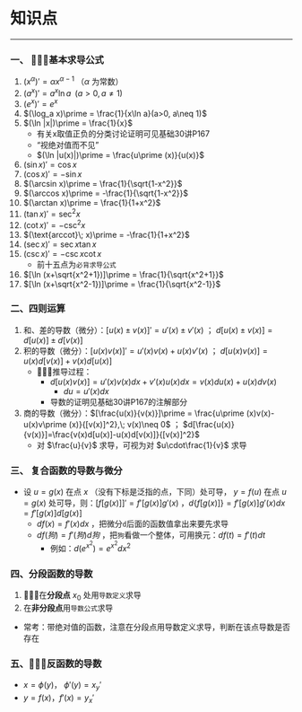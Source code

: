 # 知识点

---

### 一、 🌟🌟🌟基本求导公式

1. $(x^\alpha)\prime = \alpha x^{\alpha -1}$ （$\alpha$ 为常数） 
2. $(a^x)\prime =a^x\ln a\;\;(a>0,a\neq 1)$
3. $(e^x)\prime = e^x$
4. $(\log_a x)\prime = \frac{1}{x\ln a}(a>0, a\neq 1)$
5. $(\ln |x|)\prime = \frac{1}{x}$
	- 有关x取值正负的分类讨论证明可见基础30讲P167
	- “视绝对值而不见”
	- $(\ln |u(x)|)\prime = \frac{u\prime (x)}{u(x)}$ 
6. $(\sin x)\prime = \cos x$
7. $(\cos x)\prime = -\sin x$ 
8. $(\arcsin x)\prime = \frac{1}{\sqrt{1-x^2}}$
9. $(\arccos x)\prime = -\frac{1}{\sqrt{1-x^2}}$
10. $(\arctan x)\prime = \frac{1}{1+x^2}$ 
11. $(\tan x)\prime = \sec ^2 x$ 
12. $(\cot x)\prime=-\csc ^2 x$
13. $(\text{arccot}\; x)\prime = -\frac{1}{1+x^2}$
14. $(\sec x)\prime = \sec x\tan x$
15. $(\csc x)\prime = -\csc x\cot x$
	- 前十五点为`必背求导公式`
16. $[\ln (x+\sqrt{x^2+1})]\prime = \frac{1}{\sqrt{x^2+1}}$
17. $[\ln (x+\sqrt{x^2-1})]\prime = \frac{1}{\sqrt{x^2-1}}$ 

### 二、四则运算

1. 和、差的导数（微分）：$[u(x)\pm v(x)]\prime = u\prime (x)\pm v\prime (x)$ ； $d[u(x)\pm v(x)]=d[u(x)]\pm d[v(x)]$ 
2. 积的导数（微分）：$[u(x)v(x)]\prime = u\prime (x)v(x)+u(x)v\prime (x)$ ； $d[u(x)v(x)]=u(x)d[v(x)]+v(x)d[u(x)]$
	- 🌟🌟🌟推导过程：
		- $d[u(x)v(x)]=u\prime (x)v(x)dx+v\prime (x)u(x)dx=v(x)du(x)+u(x)dv(x)$
			- $du = u\prime (x)dx$
		- 导数的证明见基础30讲P167的注解部分
3. 商的导数（微分）：$[\frac{u(x)}{v(x)}]\prime = \frac{u\prime (x)v(x)- u(x)v\prime (x)}{[v(x)]^2},\; v(x)\neq 0$ ； $d[\frac{u(x)}{v(x)}]=\frac{v(x)d[u(x)]-u(x)d[v(x)]}{[v(x)]^2}$ 
	- 对 $\frac{u}{v}$ 求导，可视为对 $u\cdot\frac{1}{v}$ 求导

### 三、 复合函数的导数与微分

- 设 $u=g(x)$ 在点 $x$ （没有下标是泛指的点，下同）处可导，  $y=f(u)$ 在点 $u=g(x)$ 处可导，则：$[f[g(x)]]\prime = f\prime [g(x)]g\prime (x)$ ，$d\{f[g(x)]\}=f\prime [g(x)]g\prime (x)dx=f\prime [g(x)]d[g(x)]$ 
	- $df(x)=f\prime (x)dx$ ，把微分`d`后面的函数值拿出来要先求导
	- $df(狗)=f\prime (狗) d狗$ ，把`狗`看做一个整体，可用换元：$df(t)=f\prime (t)dt$ 
		- 例如：$d(e^{x^2})=e^{x^2}dx^2$ 

### 四、分段函数的导数

1. 🌟🌟🌟在**分段点** $x_0$ 处用`导数定义`求导
2. 在**非分段点**用`导数公式`求导

- 常考：带绝对值的函数，注意在分段点用导数定义求导，判断在该点导数是否存在
### 五、🌟🌟🌟反函数的导数

- $x = \phi (y)$， $\phi\prime (y) = x_y\prime$ 
- $y = f(x)$，$f\prime (x)=y_x\prime$  